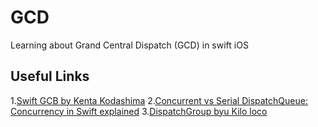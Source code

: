 # GCD
Learning about Grand Central Dispatch (GCD) in swift iOS

## Useful Links
1.[Swift GCB by Kenta Kodashima](https://medium.com/@KentaKodashima/swift-grand-central-dispatch-gcd-80bcb16a147f)
2.[Concurrent vs Serial DispatchQueue: Concurrency in Swift explained](https://www.avanderlee.com/swift/concurrent-serial-dispatchqueue/)
3.[DispatchGroup byu Kilo loco](https://www.youtube.com/watch?v=lOI0aUkeuLw&t=791s)
